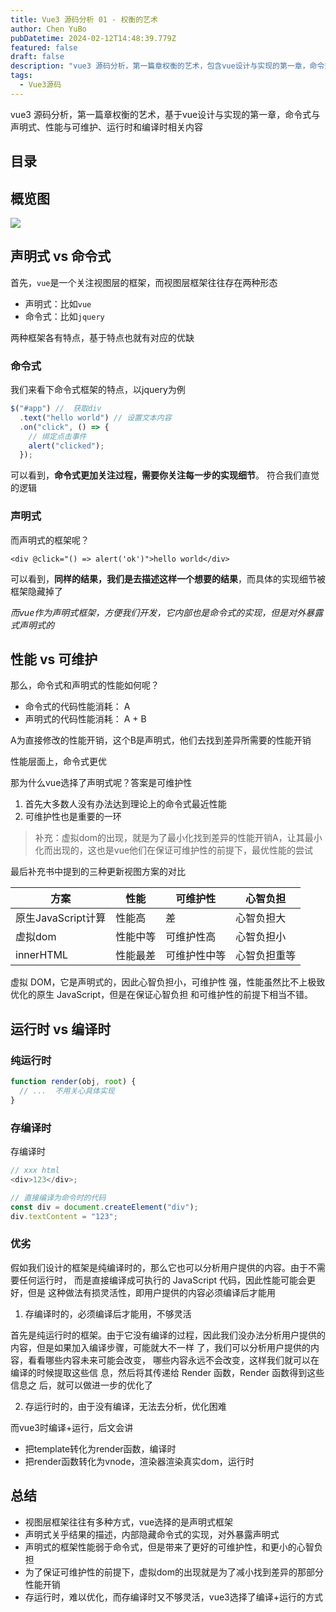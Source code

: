 ```yaml
---
title: Vue3 源码分析 01 - 权衡的艺术
author: Chen YuBo
pubDatetime: 2024-02-12T14:48:39.779Z
featured: false
draft: false
description: "vue3 源码分析，第一篇章权衡的艺术，包含vue设计与实现的第一章，命令式与声明式、性能与可维护、运行时和编译时相关内容"
tags:
  - Vue3源码
---
```


vue3 源码分析，第一篇章权衡的艺术，基于vue设计与实现的第一章，命令式与声明式、性能与可维护、运行时和编译时相关内容

## 目录

## 概览图

![](@assets/images/vue3-source/01-01.png)

## 声明式 vs 命令式

首先，`vue`是一个关注视图层的框架，而视图层框架往往存在两种形态

- 声明式：比如`vue`
- 命令式：比如`jquery`

两种框架各有特点，基于特点也就有对应的优缺

### 命令式

我们来看下命令式框架的特点，以jquery为例

```js
$("#app") //  获取div
  .text("hello world") // 设置文本内容
  .on("click", () => {
    // 绑定点击事件
    alert("clicked");
  });
```

可以看到，**命令式更加关注过程，需要你关注每一步的实现细节**。 符合我们直觉的逻辑

### 声明式

而声明式的框架呢？

```vue
<div @click="() => alert('ok')">hello world</div>
```

可以看到，**同样的结果，我们是去描述这样一个想要的结果**，而具体的实现细节被框架隐藏掉了

_而vue作为声明式框架，方便我们开发，它内部也是命令式的实现，但是对外暴露式声明式的_

## 性能 vs 可维护

那么，命令式和声明式的性能如何呢？

- 命令式的代码性能消耗： A
- 声明式的代码性能消耗： A + B

A为直接修改的性能开销，这个B是声明式，他们去找到差异所需要的性能开销

性能层面上，命令式更优

那为什么vue选择了声明式呢？答案是可维护性

1. 首先大多数人没有办法达到理论上的命令式最近性能
2. 可维护性也是重要的一环

> 补充：虚拟dom的出现，就是为了最小化找到差异的性能开销A，让其最小化而出现的，这也是vue他们在保证可维护性的前提下，最优性能的尝试

最后补充书中提到的三种更新视图方案的对比

| 方案               | 性能     | 可维护性     | 心智负担     |
| ------------------ | -------- | ------------ | ------------ |
| 原生JavaScript计算 | 性能高   | 差           | 心智负担大   |
| 虚拟dom            | 性能中等 | 可维护性高   | 心智负担小   |
| innerHTML          | 性能最差 | 可维护性中等 | 心智负担重等 |

虚拟 DOM，它是声明式的，因此心智负担小，可维护性 强，性能虽然比不上极致优化的原生 JavaScript，但是在保证心智负担 和可维护性的前提下相当不错。

## 运行时 vs 编译时

### 纯运行时

```js
function render(obj, root) {
  // ...  不用关心具体实现
}
```

### 存编译时

存编译时

```js
// xxx html
<div>123</div>;

// 直接编译为命令时的代码
const div = document.createElement("div");
div.textContent = "123";
```

### 优劣

假如我们设计的框架是纯编译时的，那么它也可以分析用户提供的内容。由于不需要任何运行时， 而是直接编译成可执行的 JavaScript 代码，因此性能可能会更好，但是 这种做法有损灵活性，即用户提供的内容必须编译后才能用

1. 存编译时的，必须编译后才能用，不够灵活

首先是纯运行时的框架。由于它没有编译的过程，因此我们没办法分析用户提供的内容，但是如果加入编译步骤，可能就大不一样 了，我们可以分析用户提供的内容，看看哪些内容未来可能会改变， 哪些内容永远不会改变，这样我们就可以在编译的时候提取这些信 息，然后将其传递给 Render 函数，Render 函数得到这些信息之 后，就可以做进一步的优化了

2. 存运行时的，由于没有编译，无法去分析，优化困难

而vue3时编译+运行，后文会讲

- 把template转化为render函数，编译时
- 把render函数转化为vnode，渲染器渲染真实dom，运行时

## 总结

- 视图层框架往往有多种方式，vue选择的是声明式框架
- 声明式关乎结果的描述，内部隐藏命令式的实现，对外暴露声明式
- 声明式的框架性能弱于命令式，但是带来了更好的可维护性，和更小的心智负担
- 为了保证可维护性的前提下，虚拟dom的出现就是为了减小找到差异的那部分性能开销
- 存运行时，难以优化，而存编译时又不够灵活，vue3选择了编译+运行的方式
